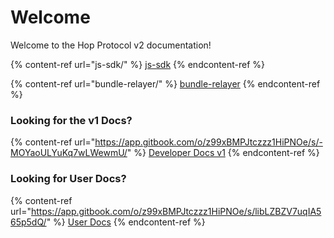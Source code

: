 # Welcome

Welcome to the Hop Protocol v2 documentation!

{% content-ref url="js-sdk/" %}
[js-sdk](js-sdk/)
{% endcontent-ref %}

{% content-ref url="bundle-relayer/" %}
[bundle-relayer](bundle-relayer/)
{% endcontent-ref %}

### Looking for the v1 Docs?

{% content-ref url="https://app.gitbook.com/o/z99xBMPJtczzz1HiPNOe/s/-MOYaoULYuKq7wLWewmU/" %}
[Developer Docs v1](https://app.gitbook.com/o/z99xBMPJtczzz1HiPNOe/s/-MOYaoULYuKq7wLWewmU/)
{% endcontent-ref %}

### Looking for User Docs?

{% content-ref url="https://app.gitbook.com/o/z99xBMPJtczzz1HiPNOe/s/libLZBZV7uqIA565p5dQ/" %}
[User Docs](https://app.gitbook.com/o/z99xBMPJtczzz1HiPNOe/s/libLZBZV7uqIA565p5dQ/)
{% endcontent-ref %}

